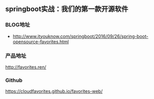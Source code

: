 ## springboot实战：我们的第一款开源软件

### BLOG地址
- http://www.ityouknow.com/springboot/2016/09/26/spring-boot-opensource-favorites.html

### 产品地址
http://favorites.ren/
### Github
https://cloudfavorites.github.io/favorites-web/